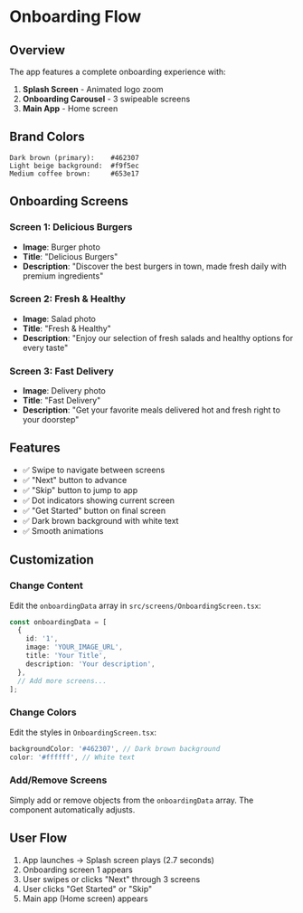 # Onboarding Flow

## Overview
The app features a complete onboarding experience with:
1. **Splash Screen** - Animated logo zoom
2. **Onboarding Carousel** - 3 swipeable screens
3. **Main App** - Home screen

## Brand Colors
```
Dark brown (primary):    #462307
Light beige background:  #f9f5ec
Medium coffee brown:     #653e17
```

## Onboarding Screens

### Screen 1: Delicious Burgers
- **Image**: Burger photo
- **Title**: "Delicious Burgers"
- **Description**: "Discover the best burgers in town, made fresh daily with premium ingredients"

### Screen 2: Fresh & Healthy
- **Image**: Salad photo
- **Title**: "Fresh & Healthy"
- **Description**: "Enjoy our selection of fresh salads and healthy options for every taste"

### Screen 3: Fast Delivery
- **Image**: Delivery photo
- **Title**: "Fast Delivery"
- **Description**: "Get your favorite meals delivered hot and fresh right to your doorstep"

## Features
- ✅ Swipe to navigate between screens
- ✅ "Next" button to advance
- ✅ "Skip" button to jump to app
- ✅ Dot indicators showing current screen
- ✅ "Get Started" button on final screen
- ✅ Dark brown background with white text
- ✅ Smooth animations

## Customization

### Change Content
Edit the `onboardingData` array in `src/screens/OnboardingScreen.tsx`:
```typescript
const onboardingData = [
  {
    id: '1',
    image: 'YOUR_IMAGE_URL',
    title: 'Your Title',
    description: 'Your description',
  },
  // Add more screens...
];
```

### Change Colors
Edit the styles in `OnboardingScreen.tsx`:
```typescript
backgroundColor: '#462307', // Dark brown background
color: '#ffffff', // White text
```

### Add/Remove Screens
Simply add or remove objects from the `onboardingData` array. The component automatically adjusts.

## User Flow
1. App launches → Splash screen plays (2.7 seconds)
2. Onboarding screen 1 appears
3. User swipes or clicks "Next" through 3 screens
4. User clicks "Get Started" or "Skip"
5. Main app (Home screen) appears

